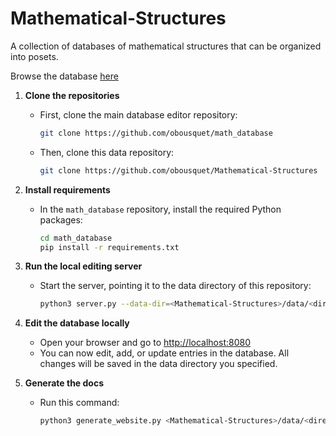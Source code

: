 # Mathematical-Structures
A collection of databases of mathematical structures that can be organized into posets.

Browse the database [here](https://obousquet.github.io/Mathematical-Structures/)

1. **Clone the repositories**
	- First, clone the main database editor repository:
	  ```bash
	  git clone https://github.com/obousquet/math_database
	  ```
	- Then, clone this data repository:
	  ```bash
	  git clone https://github.com/obousquet/Mathematical-Structures
	  ```

2. **Install requirements**
	- In the `math_database` repository, install the required Python packages:
	  ```bash
	  cd math_database
	  pip install -r requirements.txt
	  ```

3. **Run the local editing server**
	- Start the server, pointing it to the data directory of this repository:
	  ```bash
	  python3 server.py --data-dir=<Mathematical-Structures>/data/<directory of interest>
	  ```

4. **Edit the database locally**
	- Open your browser and go to [http://localhost:8080](http://localhost:8080)
	- You can now edit, add, or update entries in the database. All changes will be saved in the data directory you specified.

5. **Generate the docs**
	- Run this command:
        ```bash
        python3 generate_website.py <Mathematical-Structures>/data/<directory of interest> --output_dir <Mathematical-Structures>/docs/<directory of interest>
        ```